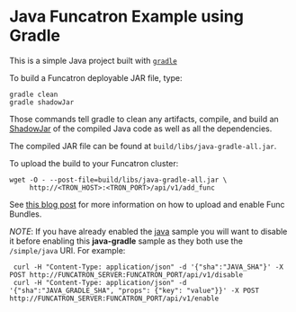 # Java Funcatron Example using Gradle

This is a simple Java project built with [`gradle`](https://gradle.org/)

To build a Funcatron deployable JAR file, type:

```
gradle clean
gradle shadowJar
```

Those commands tell gradle to clean any artifacts, compile,
and build an [ShadowJar](https://github.com/johnrengelman/shadow)
of the compiled Java code as well as all the dependencies.

The compiled JAR file can be found at
`build/libs/java-gradle-all.jar`.

To upload the build to your Funcatron cluster:

```shell
wget -O - --post-file=build/libs/java-gradle-all.jar \
     http://<TRON_HOST>:<TRON_PORT>/api/v1/add_func
```

See [this blog post](https://blog.goodstuff.im/funcatron_mesos_now#upload-and-enable-the-code)
for more information on how to upload and enable Func Bundles.

_NOTE_: If you have already enabled the [java](../java) sample
you will want to disable it before enabling this **java-gradle**
sample as they both use the `/simple/java` URI. For example:

```shell
 curl -H "Content-Type: application/json" -d '{"sha":"JAVA_SHA"}' -X POST http://FUNCATRON_SERVER:FUNCATRON_PORT/api/v1/disable
 curl -H "Content-Type: application/json" -d '{"sha":"JAVA_GRADLE_SHA", "props": {"key": "value"}}' -X POST http://FUNCATRON_SERVER:FUNCATRON_PORT/api/v1/enable

```
